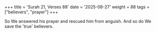+++
title = 'Surah 21, Verses 88'
date = '2025-08-27'
weight = 88
tags = ["believers", "prayer"]
+++

So We answered his prayer and rescued him from anguish. And so do We save the ˹true˺ believers.